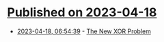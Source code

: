 # [Published on 2023-04-18](index.md)

* [2023-04-18, 06:54:39](https://lobste.rs/s/afzqtj/new_xor_problem) - [The New XOR Problem](https://blog.wtf.sg/posts/2023-02-03-the-new-xor-problem/)
